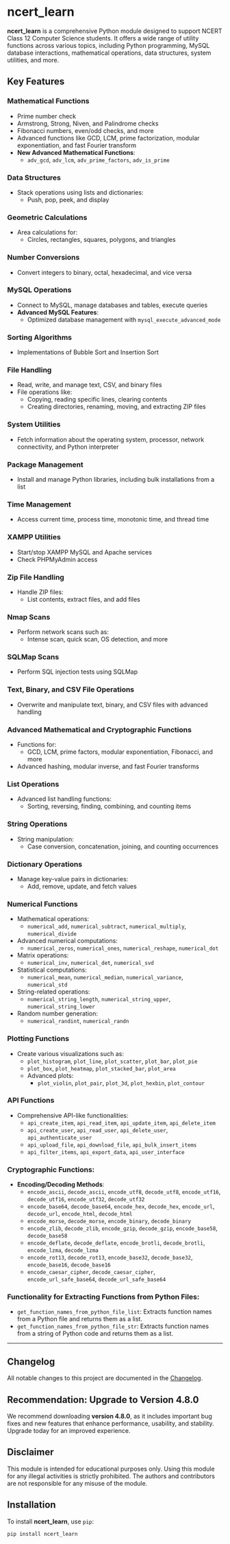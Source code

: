 # ncert_learn

**ncert_learn** is a comprehensive Python module designed to support NCERT Class 12 Computer Science students. It offers a wide range of utility functions across various topics, including Python programming, MySQL database interactions, mathematical operations, data structures, system utilities, and more.

## Key Features

### **Mathematical Functions**
- Prime number check
- Armstrong, Strong, Niven, and Palindrome checks
- Fibonacci numbers, even/odd checks, and more
- Advanced functions like GCD, LCM, prime factorization, modular exponentiation, and fast Fourier transform
- **New Advanced Mathematical Functions**:
  - `adv_gcd`, `adv_lcm`, `adv_prime_factors`, `adv_is_prime`

### **Data Structures**
- Stack operations using lists and dictionaries:
  - Push, pop, peek, and display

### **Geometric Calculations**
- Area calculations for:
  - Circles, rectangles, squares, polygons, and triangles

### **Number Conversions**
- Convert integers to binary, octal, hexadecimal, and vice versa

### **MySQL Operations**
- Connect to MySQL, manage databases and tables, execute queries
- **Advanced MySQL Features**:
  - Optimized database management with `mysql_execute_advanced_mode`

### **Sorting Algorithms**
- Implementations of Bubble Sort and Insertion Sort

### **File Handling**
- Read, write, and manage text, CSV, and binary files
- File operations like:
  - Copying, reading specific lines, clearing contents
  - Creating directories, renaming, moving, and extracting ZIP files

### **System Utilities**
- Fetch information about the operating system, processor, network connectivity, and Python interpreter

### **Package Management**
- Install and manage Python libraries, including bulk installations from a list

### **Time Management**
- Access current time, process time, monotonic time, and thread time

### **XAMPP Utilities**
- Start/stop XAMPP MySQL and Apache services
- Check PHPMyAdmin access

### **Zip File Handling**
- Handle ZIP files:
  - List contents, extract files, and add files

### **Nmap Scans**
- Perform network scans such as:
  - Intense scan, quick scan, OS detection, and more

### **SQLMap Scans**
- Perform SQL injection tests using SQLMap

### **Text, Binary, and CSV File Operations**
- Overwrite and manipulate text, binary, and CSV files with advanced handling

### **Advanced Mathematical and Cryptographic Functions**
- Functions for:
  - GCD, LCM, prime factors, modular exponentiation, Fibonacci, and more
- Advanced hashing, modular inverse, and fast Fourier transforms

### **List Operations**
- Advanced list handling functions:
  - Sorting, reversing, finding, combining, and counting items

### **String Operations**
- String manipulation:
  - Case conversion, concatenation, joining, and counting occurrences

### **Dictionary Operations**
- Manage key-value pairs in dictionaries:
  - Add, remove, update, and fetch values

### **Numerical Functions**
- Mathematical operations:
  - `numerical_add`, `numerical_subtract`, `numerical_multiply`, `numerical_divide`
- Advanced numerical computations:
  - `numerical_zeros`, `numerical_ones`, `numerical_reshape`, `numerical_dot`
- Matrix operations:
  - `numerical_inv`, `numerical_det`, `numerical_svd`
- Statistical computations:
  - `numerical_mean`, `numerical_median`, `numerical_variance`, `numerical_std`
- String-related operations:
  - `numerical_string_length`, `numerical_string_upper`, `numerical_string_lower`
- Random number generation:
  - `numerical_randint`, `numerical_randn`

### **Plotting Functions**
- Create various visualizations such as:
  - `plot_histogram`, `plot_line`, `plot_scatter`, `plot_bar`, `plot_pie`
  - `plot_box`, `plot_heatmap`, `plot_stacked_bar`, `plot_area`
  - Advanced plots:
    - `plot_violin`, `plot_pair`, `plot_3d`, `plot_hexbin`, `plot_contour`

### **API Functions**
- Comprehensive API-like functionalities:
  - `api_create_item`, `api_read_item`, `api_update_item`, `api_delete_item`
  - `api_create_user`, `api_read_user`, `api_delete_user`, `api_authenticate_user`
  - `api_upload_file`, `api_download_file`, `api_bulk_insert_items`
  - `api_filter_items`, `api_export_data`, `api_user_interface`

### **Cryptographic Functions**:
- **Encoding/Decoding Methods**:
  - `encode_ascii`, `decode_ascii`, `encode_utf8`, `decode_utf8`, `encode_utf16`, `decode_utf16`, `encode_utf32`, `decode_utf32`
  - `encode_base64`, `decode_base64`, `encode_hex`, `decode_hex`, `encode_url`, `decode_url`, `encode_html`, `decode_html`
  - `encode_morse`, `decode_morse`, `encode_binary`, `decode_binary`
  - `encode_zlib`, `decode_zlib`, `encode_gzip`, `decode_gzip`, `encode_base58`, `decode_base58`
  - `encode_deflate`, `decode_deflate`, `encode_brotli`, `decode_brotli`, `encode_lzma`, `decode_lzma`
  - `encode_rot13`, `decode_rot13`, `encode_base32`, `decode_base32`, `encode_base16`, `decode_base16`
  - `encode_caesar_cipher`, `decode_caesar_cipher`, `encode_url_safe_base64`, `decode_url_safe_base64`

### **Functionality for Extracting Functions from Python Files**:
  - `get_function_names_from_python_file_list`: Extracts function names from a Python file and returns them as a list.
  - `get_function_names_from_python_file_str`: Extracts function names from a string of Python code and returns them as a list.
  
---

## Changelog  

All notable changes to this project are documented in the [Changelog](CHANGELOG.md).  

## Recommendation: Upgrade to Version 4.8.0

We recommend downloading **version 4.8.0**, as it includes important bug fixes and new features that enhance performance, usability, and stability. Upgrade today for an improved experience.

## Disclaimer
This module is intended for educational purposes only. Using this module for any illegal activities is strictly prohibited. The authors and contributors are not responsible for any misuse of the module.

## Installation

To install **ncert_learn**, use `pip`:

```bash
pip install ncert_learn
